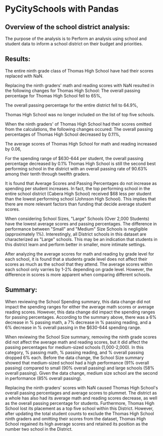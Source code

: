 # PyCitySchools with Pandas

## Overview of the school district analysis:

The purpose of the analysis is to Perform an analysis using school and student data to inform a school district on their budget and priorities.

## Results:


The entire ninth grade class of Thomas High School have had their scores replaced with NaN.

Replacing the ninth graders' math and reading scores with NaN resulted in the following changes for Thomas High School:
The overall passing percentage for Thomas High School fell to 65%,

The overall passing percentage for the entire district fell to 64.9%,

Thomas High School was no longer included on the list of top five schools.

When the ninth graders' of Thomas High School had their scores omitted from the calculations, the following changes occured:
The overall passing percentages of Thomas High School decreased by 0.11%,

The average scores of Thomas High School for math and reading increased by 0.06,

For the spending range of $630-644 per student, the overall passing percentage decreased by 0.1% Thomas High School is still the second best performing school in the district with an overall passing rate of 90.63% among their tenth through twelfth graders.

It is found that Average Scores and Passing Percentages do not increase as spending per student increases. In fact, the top performing school in the entire school district (Cabera High School) received $68 less per student than the lowest performing school (Johnson High School). This implies that there are more relevant factors than funding that decide average student scores.

When considering School Sizes, "Large" Schools (Over 2,000 Students) have the lowest average scores and passing percentages. The difference in performance between "Small" and "Medium" Size Schools is negligible (approximately 1%). Interestingly, all District schools in this dataset are characterized as "Large" schools. This may be an indication that students in this district learn and perform better in smaller, more intimate settings.

After analyzing the average scores for math and reading by grade level for each school, it is found that a students grade level does not affect their scores as much as the school that they attend. The average scores within each school only varries by 1-2% depending on grade level. However, the difference in scores is more apparent when comparing different schools.



## Summary: 

When reviewing the School Spending summary, this data change did not impact the spending ranges for either the average math scores or average reading scores. However, this data change did impact the spending ranges for passing percentages. According to the summary above, there was a 6% decrease in % passing math, a 7% decrease in % passing reading, and a 6% decrease in % overall passing in the $630-644 spending range.

When reviewing the School Size summary, removing the ninth grade scores did not affect the average math and reading scores, but it did affect the passing percentages for medium-sized schools (1,000-2,000). In this category, % passing math, % passing reading, and % overall passing dropped 6% each. Before the data change, the School Size summary showed that medium-sized school had a high performance (91% overall passing) compared to small (90% overall passing) and large schools (58% overall passing). Given the data change, medium size school are the second in performance (85% overall passing).

Replacing the ninth graders' scores with NaN caused Thomas High School's overall passing percentages and average scores to plummet. The district as a whole has also had its average math and reading scores decrease, as well as the overall passing percentage for students. Furthermore, Thomas High School lost its placement as a top five school within this District. However, after updating the total student counts to exclude the Thomas High School ninth graders and omitting their scores from the dataset, Thomas High School regained its high average scores and retained its position as the number two school in the District.

